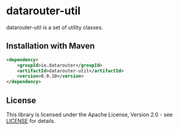 # datarouter-util

datarouter-util is a set of utility classes.


## Installation with Maven

```xml
<dependency>
	<groupId>io.datarouter</groupId>
	<artifactId>datarouter-util</artifactId>
	<version>0.0.10</version>
</dependency>
```

## License

This library is licensed under the Apache License, Version 2.0 - see [LICENSE](../LICENSE) for details.
